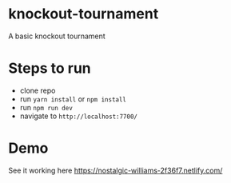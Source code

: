 # knockout-tournament
A basic knockout tournament


# Steps to run
- clone repo
- run `yarn install` or `npm install`
- run `npm run dev`
- navigate to `http://localhost:7700/`

# Demo
See it working here https://nostalgic-williams-2f36f7.netlify.com/

